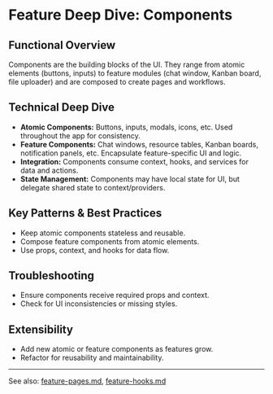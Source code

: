 # Feature Deep Dive: Components

## Functional Overview
Components are the building blocks of the UI. They range from atomic elements (buttons, inputs) to feature modules (chat window, Kanban board, file uploader) and are composed to create pages and workflows.

## Technical Deep Dive
- **Atomic Components:** Buttons, inputs, modals, icons, etc. Used throughout the app for consistency.
- **Feature Components:** Chat windows, resource tables, Kanban boards, notification panels, etc. Encapsulate feature-specific UI and logic.
- **Integration:** Components consume context, hooks, and services for data and actions.
- **State Management:** Components may have local state for UI, but delegate shared state to context/providers.

## Key Patterns & Best Practices
- Keep atomic components stateless and reusable.
- Compose feature components from atomic elements.
- Use props, context, and hooks for data flow.

## Troubleshooting
- Ensure components receive required props and context.
- Check for UI inconsistencies or missing styles.

## Extensibility
- Add new atomic or feature components as features grow.
- Refactor for reusability and maintainability.

---

See also: [feature-pages.md](feature-pages.md), [feature-hooks.md](feature-hooks.md)
